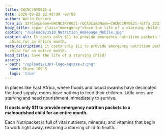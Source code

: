 ```yaml
---
title: CWCNCJRY0621-d
date: 2020-09-25 12:49:00 -07:00
author: World Concern
form_id: 33?CampName=UWCNCJRY0621-r&CADCampName=CWCNCJRY0621-r&tfa_2231=Canada&tfa_1202=NutritionRadio
body_title: <span class="emergency">Save the life of a starving child!</span>
caption: "/uploads/1910_Nutrition_Homepage_Mobile.jpg"
caption_alt: It costs only $11 to provide emergency nutrition packets to a malnourished
  child for an entire month.
meta_description: It costs only $11 to provide emergency nutrition packets to a malnourished
  child for an entire month.
head_title: Save the life of a starving child!
assets:
- path: "/uploads/CJRY-logo-square-3.png"
  name: Shine 109.5
  logo: 'true'
---
```


In places like East Africa, where floods and locust swarms have decimated the food supply, moms have nothing to feed their children. Little ones are starving and need nourishment immediately to survive.  

**It costs only $11 to provide emergency nutrition packets to a malnourished child for an entire month.**

Each Nutripacket is full of vital nutrients, minerals, and vitamins that begin to work right away, restoring a starving child to health.

